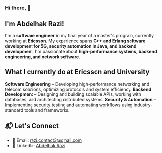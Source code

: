 ### Hi there, 👋 
## I'm Abdelhak Razi!  
I'm a **software engineer** in my final year of a master's program, currently working at **Ericsson**. My experience spans **C++ and Erlang software development for 5G, security automation in Java, and backend development**. I'm passionate about **high-performance systems, backend engineering, and network software**.  

## What I currently do at Ericsson and University
**Software Engineering** – Developing high-performance networking and telecom solutions, optimizing protocols and system efficiency.
**Backend Development** – Designing and building scalable APIs, working with databases, and architecting distributed systems.
**Security & Automation** – Implementing security testing and automating workflows using industry-standard tools and frameworks.

## 📬 Let's Connect  

- 📧 Email: [razi.contact3@gmail.com](mailto:razi.contact3@gmail.com)  
- 💼 LinkedIn: [Abdelhak Razi](https://www.linkedin.com/in/abdelhak-razi/)  

